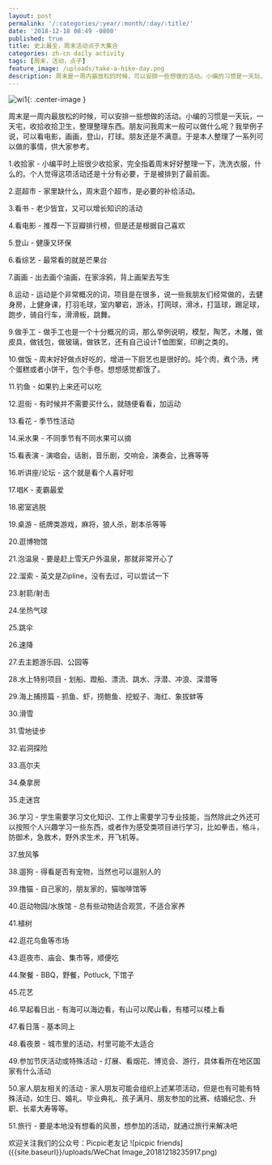 ```yaml
---
layout: post
permalink: '/:categories/:year/:month/:day/:title/'
date: '2018-12-18 08:49 -0800'
published: true
title: 史上最全，周末活动点子大集合
categories: zh-cn daily activity
tags: [周末，活动，点子]
feature_image: /uploads/take-a-hike-day.png
description: 周末是一周内最放松的时候，可以安排一些想做的活动。小编的习惯是一天玩，一天宅，收拾收拾卫生，整理整理东西。朋友问我周末一般可以做什么呢？我举例子说，可以看电影，画画，登山，打球。朋友还是不满意。于是本人整理了一系列可以做的事情，供大家参考。
---
```

![wi1]({{site.baseurl}}/uploads/take-a-hike-day.png){: .center-image }


周末是一周内最放松的时候，可以安排一些想做的活动。小编的习惯是一天玩，一天宅，收拾收拾卫生，整理整理东西。朋友问我周末一般可以做什么呢？我举例子说，可以看电影，画画，登山，打球。朋友还是不满意。于是本人整理了一系列可以做的事情，供大家参考。

1.收拾家 - 小编平时上班很少收拾家，完全指着周末好好整理一下，洗洗衣服，什么的。个人觉得这项活动还是十分有必要，于是被排到了最前面。

2.逛超市 - 家里缺什么，周末逛个超市，是必要的补给活动。

3.看书 - 老少皆宜，又可以增长知识的活动

4.看电影 - 推荐一下豆瓣排行榜，但是还是根据自己喜欢

5.登山 - 健康又环保

6.看综艺 - 最常看的就是芒果台

7.画画 - 出去画个油画，在家涂鸦，背上画架去写生

8.运动 - 运动是个非常概况的词，项目是在很多，说一些我朋友们经常做的，去健身房，上健身课，打羽毛球，室内攀岩，游泳，打网球，滑冰，打篮球，踢足球，跑步，骑自行车，滑滑板，跳舞。

9.做手工 - 做手工也是一个十分概况的词，那么举例说明，模型，陶艺，木雕，做皮具，做钱包，做玻璃，做铁艺，还有自己设计T恤图案，印刷之类的。

10.做饭 - 周末好好做点好吃的，增进一下厨艺也是很好的。炖个肉，煮个汤，烤个蛋糕或者小饼干，包个手卷。想想感觉都饿了。

11.钓鱼 - 如果钓上来还可以吃

12.逛街 - 有时候并不需要买什么，就随便看看，加运动

13.看花 - 季节性活动

14.采水果 - 不同季节有不同水果可以摘

15.看表演 - 演唱会，话剧，音乐剧，交响会，演奏会，比赛等等

16.听讲座/论坛 - 这个就是看个人喜好啦

17.唱K - 麦霸最爱

18.密室逃脱

19.桌游 - 纸牌类游戏，麻将，狼人杀，剧本杀等等

20.逛博物馆

21.泡温泉 - 要是赶上雪天户外温泉，那就非常开心了

22.溜索 - 英文是Zipline，没有去过，可以尝试一下

23.射箭/射击

24.坐热气球

25.跳伞

26.速降

27.去主题游乐园、公园等

28.水上特别项目 - 划船、蹬船、漂流、跳水、浮潜、冲浪、深潜等

29.海上捕捞篇 - 抓鱼、虾，捞鲍鱼、挖蚬子、海红、象拔蚌等

30.滑雪

31.雪地徒步

32.岩洞探险

33.高尔夫

34.桑拿房

35.走迷宫

36.学习 - 学生需要学习文化知识、工作上需要学习专业技能，当然除此之外还可以按照个人兴趣学习一些东西，或者作为感受类项目进行学习，比如拳击，格斗，防御术，急救术，野外求生术，开飞机等。

37.放风筝

38.遛狗 - 得看是否有宠物，当然也可以遛别人的

39.撸猫 - 自己家的，朋友家的，猫咖啡馆等

40.逛动物园/水族馆 - 总有些动物适合观赏，不适合家养

41.植树

42.逛花鸟鱼等市场

43.逛夜市、庙会、集市等，顺便吃

44.聚餐 - BBQ，野餐，Potluck, 下馆子

45.花艺

46.早起看日出 - 有海可以海边看，有山可以爬山看，有楼可以楼上看

47.看日落 - 基本同上

48.看夜景 - 城市里的活动，村里可能不太适合

49.参加节庆活动或特殊活动 - 灯展、看烟花、博览会、游行，具体看所在地区国家有什么活动

50.家人朋友相关的活动 - 家人朋友可能会组织上述某项活动，但是也有可能有特殊活动，如生日、婚礼、毕业典礼、孩子满月、朋友参加的比赛、结婚纪念、升职、长辈大寿等等。

51.旅行 - 要是本地没有想看的风景，想参加的活动，就通过旅行来解决吧

欢迎关注我们的公众号：Picpic老友记
![picpic friends]({{site.baseurl}}/uploads/WeChat Image_20181218235917.png)